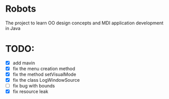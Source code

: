 # Robots
The project to learn OO design concepts and MDI application development in Java

# TODO:
* [X] add mavin
* [X] fix the menu creation method
* [X] fix the method setVisualMode
* [X] fix the class LogWindowSource
* [ ] fix bug with bounds
* [X] fix resource leak